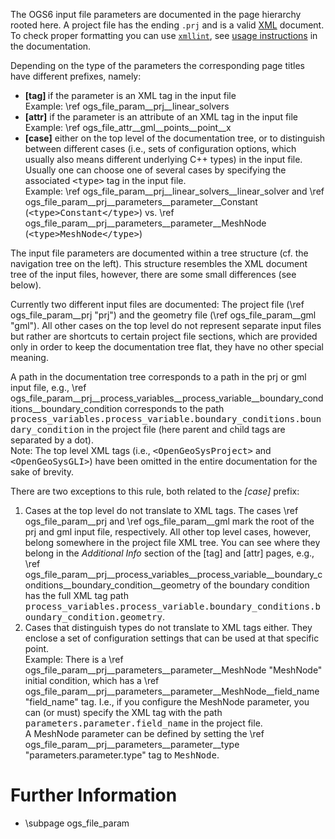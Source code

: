 The OGS6 input file parameters are documented in the page hierarchy rooted here.
A project file has the ending `.prj` and is a valid
[XML](https://en.wikipedia.org/wiki/XML) document. To check proper formatting
you can use [`xmllint`](http://xmlsoft.org/xmllint.html), see
[usage instructions](https://www.opengeosys.org/docs/userguide/basics/project-file/)
in the documentation.

Depending on the type of the parameters the corresponding page titles have
different prefixes, namely:

 - <b>[tag] </b> if the parameter is an XML tag in the input file<br>
   Example: \ref ogs_file_param__prj__linear_solvers
 - <b>[attr]</b> if the parameter is an attribute of an XML tag in the input
   file<br>
   Example: \ref ogs_file_attr__gml__points__point__x
 - <b>[case]</b> either on the top level of the documentation tree, or to
   distinguish between different cases (i.e., sets of configuration options,
   which usually also means different underlying C++ types) in the input
   file.<br>
   Usually one can choose one of several cases by specifying the associated
   <tt>&lt;type&gt;</tt> tag in the input file.<br>
   Example: \ref ogs_file_param__prj__linear_solvers__linear_solver
   and \ref ogs_file_param__prj__parameters__parameter__Constant (<tt>&lt;type&gt;Constant&lt;/type&gt;</tt>)
   vs. \ref ogs_file_param__prj__parameters__parameter__MeshNode (<tt>&lt;type&gt;MeshNode&lt;/type&gt;</tt>)

The input file parameters are documented within a tree structure (cf. the
navigation tree on the left). This structure resembles the XML document tree of
the input files, however, there are some small differences (see below).

Currently two different input files are documented:
The project file (\ref ogs_file_param__prj "prj")
and the geometry file (\ref ogs_file_param__gml "gml").
All other cases on the top level do not represent separate input files but
rather are shortcuts to certain project file sections, which are provided only in
order to keep the documentation tree flat, they have no other special meaning.

A path in the documentation tree corresponds to a path in the prj or gml input
file, e.g., \ref ogs_file_param__prj__process_variables__process_variable__boundary_conditions__boundary_condition
corresponds to the path <tt>process_variables.process_variable.boundary_conditions.boundary_condition</tt>
in the project file (here parent and child tags are separated by a dot).<br>
Note: The top level XML tags (i.e., <tt>&lt;OpenGeoSysProject&gt;</tt> and <tt>&lt;OpenGeoSysGLI&gt;</tt>)
have been omitted in the entire documentation for the sake of brevity.

There are two exceptions to this rule, both related to the <em>[case]</em>
prefix:
 1. Cases at the top level do not translate to XML tags. The cases
    \ref ogs_file_param__prj and \ref ogs_file_param__gml mark the root of the
    prj and gml input file, respectively.
    All other top level cases, however, belong somewhere in the project file XML tree.
    You can see where they belong in the <em>Additional Info</em> section of the [tag] and
    [attr] pages, e.g., \ref
    ogs_file_param__prj__process_variables__process_variable__boundary_conditions__boundary_condition__geometry
    of the boundary condition has the full XML tag path
    <tt>process_variables.process_variable.boundary_conditions.boundary_condition.geometry</tt>.
 2. Cases that distinguish types do not translate to XML tags either.
    They enclose a set of configuration settings that can be used at that specific point.<br>
    Example: There is a \ref ogs_file_param__prj__parameters__parameter__MeshNode "MeshNode"
    initial condition, which has a \ref
    ogs_file_param__prj__parameters__parameter__MeshNode__field_name "field_name" tag.  I.e., if you
    configure the MeshNode parameter, you can (or must) specify the XML tag with the
    path <tt>parameters.parameter.field_name</tt> in the project file.<br> A
    MeshNode parameter can be defined by setting the \ref
    ogs_file_param__prj__parameters__parameter__type "parameters.parameter.type" tag to
    <tt>MeshNode</tt>.

# Further Information

 - \subpage ogs_file_param
